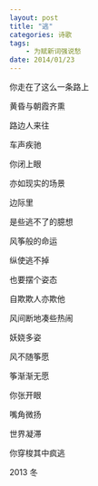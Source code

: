 ```yaml
---
layout: post
title: "逃"
categories: 诗歌
tags: 
	- 为赋新词强说愁
date: 2014/01/23
---
```





你走在了这么一条路上
 
黄昏与朝霞齐熏
 
路边人来往
 
车声疾驰
 
 
 <!--more-->
 
你闭上眼
 
亦如现实的场景
 
边际里
 
是些逃不了的臆想
 
 
 
风筝般的命运
 
纵使逃不掉
 
也要摆个姿态
 
自欺欺人亦欺他
 
 
 
风间断地凑些热闹
 
妖娆多姿
 
风不随筝愿
 
筝渐渐无愿
 
 
 
你张开眼
 
嘴角微扬
 
世界凝滞
 
你穿梭其中疯逃





2013  冬